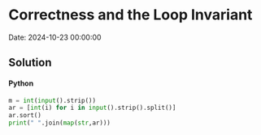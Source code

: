 # Correctness and the Loop Invariant

Date: 2024-10-23 00:00:00

## Solution

#### Python
```python
m = int(input().strip())
ar = [int(i) for i in input().strip().split()]
ar.sort()
print(" ".join(map(str,ar)))
 ```
